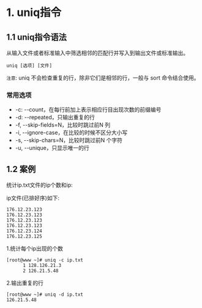 # 1. uniq指令
## 1.1 uniq指令语法

从输入文件或者标准输入中筛选相邻的匹配行并写入到输出文件或标准输出。

```shell script
uniq [选项] [文件]
```

`注意`: uniq 不会检查重复的行，除非它们是相邻的行，一般与 sort 命令结合使用。


### 常用选项
* -c: --count，在每行前加上表示相应行目出现次数的前缀编号
* -d: --repeated，只输出重复的行
* -f, --skip-fields=N，比较时跳过前N 列
* -i, --ignore-case，在比较的时候不区分大小写
* -s, --skip-chars=N，比较时跳过前N 个字符
* -u, --unique，只显示唯一的行


## 1.2 案例
统计ip.txt文件的ip个数和ip:

ip文件(已排好序)如下:
```shell script
176.12.23.123
176.12.23.123
176.12.23.123
176.12.23.123
176.12.23.124
176.12.23.125
```

1.统计每个ip出现的个数
```shell script
[root@www ~]# uniq -c ip.txt
      1 128.126.21.3
      2 126.21.5.48
```

2.输出重复的行
```shell script
[root@www ~]# uniq -d ip.txt
126.21.5.48
```
